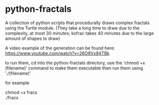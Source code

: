 # python-fractals
A collection of python scripts that procedurally draws complex fractals using the Turtle module. (They take a long time to draw due to the complexity, at most 30 minutes; kofrac takes 40 minutes due to the large amount of shapes to draw)

A video example of the generation can be found here: https://www.youtube.com/watch?v=26O8Vx84TBk

to run them, cd into the python-fractals directory,
use the 'chmod +x (filename)' command to make them executable
then run them using './(filename)'

for example

chmod +x fracs                       
./fracs
